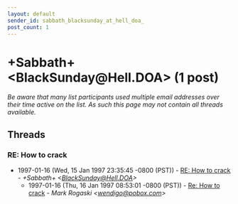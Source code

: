 ```yaml
---
layout: default
sender_id: sabbath_blacksunday_at_hell_doa_
post_count: 1
---
```


# +Sabbath+ <BlackSunday<span>@</span>Hell.DOA> (1 post)

_Be aware that many list participants used multiple email addresses over their time active on the list. As such this page may not contain all threads available._

## Threads

### RE: How to crack
+ 1997-01-16 (Wed, 15 Jan 1997 23:35:45 -0800 (PST)) - [RE: How to crack](/archive/1997/01/1e3ac0d396cbb4add31c7e5e0de831ae5613534f3827871bc870b7ea27d59022) - _+Sabbath+ \<BlackSunday@Hell.DOA\>_
  + 1997-01-16 (Thu, 16 Jan 1997 08:53:01 -0800 (PST)) - [Re: How to crack](/archive/1997/01/a66e33d21ce476c9f9397ad38d0584aa1770663a4960dc9363350a3c96ddd568) - _Mark Rogaski \<wendigo@pobox.com\>_

